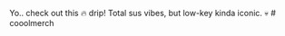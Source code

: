 Yo.. check out this 🔥 drip! Total sus vibes, but low-key kinda iconic. 💀 
#   c o o o l m e r c h  
 